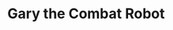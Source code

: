 ---
layout: post
title: Gary the Combat Robot
description:  short description of the project
skills: 
- skill 1
- skill 2
main-image: /project.webp 
---